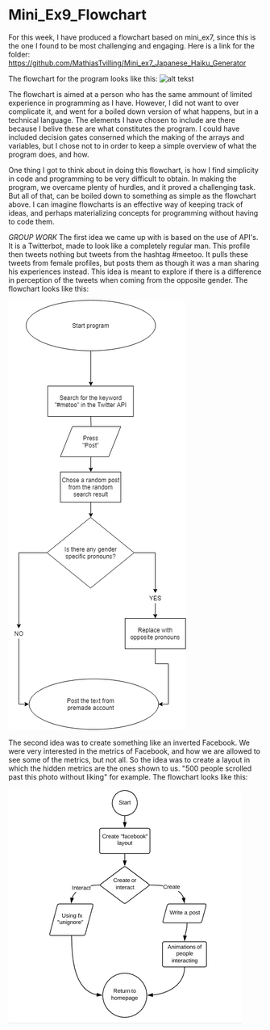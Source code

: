 # Mini_Ex9_Flowchart
For this week, I have produced a flowchart based on mini_ex7, since this is the one I found to be most challenging and engaging. Here is a link for the folder: https://github.com/MathiasTvilling/Mini_ex7_Japanese_Haiku_Generator

The flowchart for the program looks like this:
![alt tekst](https://github.com/MathiasTvilling/Mini_Ex9_Flowchart/blob/master/Sk%C3%A6rmbillede%202018-04-16%20kl.%2012.27.08.png)

The flowchart is aimed at a person who has the same ammount of limited experience in programming as I have. However, I did not want to over complicate it, and went for a boiled down version of what happens, but in a technical language. The elements I have chosen to include are there because I belive these are what constitutes the program. I could have included decision gates conserned which the making of the arrays and variables, but I chose not to in order to keep a simple overview of what the program does, and how. 

One thing I got to think about in doing this flowchart, is how I find simplicity in code and programming to be very difficult to obtain. In making the program, we overcame plenty of hurdles, and it proved a challenging task. But all of that, can be boiled down to something as simple as the flowchart above. I can imagine flowcharts is an effective way of keeping track of ideas, and perhaps materializing concepts for programming without having to code them. 

_GROUP WORK_
The first idea we came up with is based on the use of API's. It is a Twitterbot, made to look like a completely regular man. This profile then tweets nothing but tweets from the hashtag #meetoo. It pulls these tweets from female profiles, but posts them as though it was a man sharing his experiences instead. This idea is meant to explore if there is a difference in perception of the tweets when coming from the opposite gender. The flowchart looks like this:


![alt tekst](https://github.com/MathiasTvilling/Mini_Ex9_Flowchart/blob/master/30180342_2026642034016621_278840799_n.png)


The second idea was to create something like an inverted Facebook. We were very interested in the metrics of Facebook, and how we are allowed to see some of the metrics, but not all. So the idea was to create a layout in which the hidden metrics are the ones shown to us. "500 people scrolled past this photo without liking" for example. The flowchart looks like this:


![alt tekst](https://github.com/MathiasTvilling/Mini_Ex9_Flowchart/blob/master/30184563_1789323101129749_2142557567_n.png)
